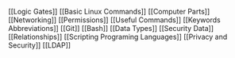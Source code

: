 
[[Logic Gates]]
[[Basic Linux Commands]]
[[Computer Parts]]
[[Networking]]
[[Permissions]]
[[Useful Commands]]
[[Keywords Abbreviations]]
[[Git]]
[[Bash]]
[[Data Types]]
[[Security Data]]
[[Relationships]]
[[Scripting Programing Languages]]
[[Privacy and Security]]
[[LDAP]]

